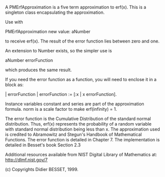 A PMErfApproximation is a five term approximation to erf(x). This is a singleton class encapsulating the approximation. 

Use with 

PMErfApproximation new value: aNumber

to receive erf(x). The result of the error function lies between zero and one.

An extension to Number exists, so the simpler use is

aNumber errorFunction 

which produces the same result.

If you need the error function as a function, you will need to enclose it in a block as:

| errorFunction |
errorFunction := [:x | x errorFunction].

Instance variables constant and series are part of the approximation formula. norm is a scale factor to make erf(infinity) = 1.

The error function is the Cumulative Distribution of the standard normal distribution. Thus, erf(x) represents the probability of a random variable with standard normal distribution being less than x. The approximation used is credited to Abramowitz and Stegun's Handbook of Mathematical Functions. The error function is detailed in Chapter 7. The implementation is detailed in Besset's book Section 2.3

Additional resources available from NIST Digital Library of Mathematics at:
http://dlmf.nist.gov/7


(c) Copyrights Didier BESSET, 1999.
